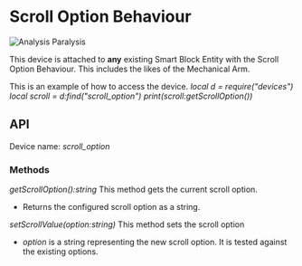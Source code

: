# Scroll Option Behaviour

![Analysis Paralysis](block:create:mechanical_arm)

This device is attached to **any** existing Smart Block Entity with the Scroll Option Behaviour. This includes the likes of the Mechanical Arm.

This is an example of how to access the device.
*local d = require("devices")*
*local scroll = d:find("scroll_option")*
*print(scroll:getScrollOption())*

## API
Device name: *scroll_option*

### Methods
*getScrollOption():string*
This method gets the current scroll option.
- Returns the configured scroll option as a string.

*setScrollValue(option:string)*
This method sets the scroll option
- *option* is a string representing the new scroll option. It is tested against the existing options.